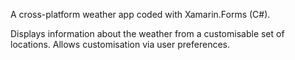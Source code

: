 A cross-platform weather app coded with Xamarin.Forms (C#).

Displays information about the weather from a customisable set of locations.
Allows customisation via user preferences.